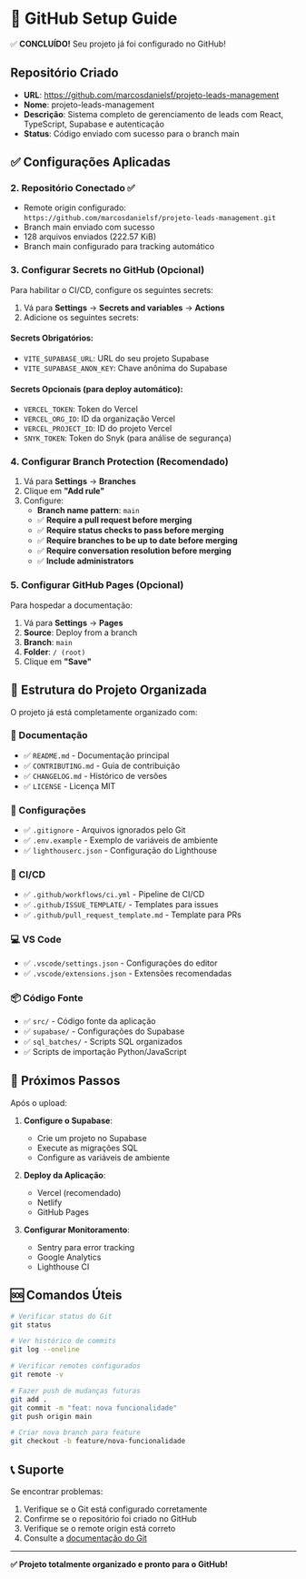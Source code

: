 # 🚀 GitHub Setup Guide

✅ **CONCLUÍDO!** Seu projeto já foi configurado no GitHub!

## Repositório Criado

- **URL**: https://github.com/marcosdanielsf/projeto-leads-management
- **Nome**: projeto-leads-management
- **Descrição**: Sistema completo de gerenciamento de leads com React, TypeScript, Supabase e autenticação
- **Status**: Código enviado com sucesso para o branch main

## ✅ Configurações Aplicadas

### 2. Repositório Conectado ✅

- Remote origin configurado: `https://github.com/marcosdanielsf/projeto-leads-management.git`
- Branch main enviado com sucesso
- 128 arquivos enviados (222.57 KiB)
- Branch main configurado para tracking automático

### 3. Configurar Secrets no GitHub (Opcional)

Para habilitar o CI/CD, configure os seguintes secrets:

1. Vá para **Settings** → **Secrets and variables** → **Actions**
2. Adicione os seguintes secrets:

#### Secrets Obrigatórios:
- `VITE_SUPABASE_URL`: URL do seu projeto Supabase
- `VITE_SUPABASE_ANON_KEY`: Chave anônima do Supabase

#### Secrets Opcionais (para deploy automático):
- `VERCEL_TOKEN`: Token do Vercel
- `VERCEL_ORG_ID`: ID da organização Vercel
- `VERCEL_PROJECT_ID`: ID do projeto Vercel
- `SNYK_TOKEN`: Token do Snyk (para análise de segurança)

### 4. Configurar Branch Protection (Recomendado)

1. Vá para **Settings** → **Branches**
2. Clique em **"Add rule"**
3. Configure:
   - **Branch name pattern**: `main`
   - ✅ **Require a pull request before merging**
   - ✅ **Require status checks to pass before merging**
   - ✅ **Require branches to be up to date before merging**
   - ✅ **Require conversation resolution before merging**
   - ✅ **Include administrators**

### 5. Configurar GitHub Pages (Opcional)

Para hospedar a documentação:

1. Vá para **Settings** → **Pages**
2. **Source**: Deploy from a branch
3. **Branch**: `main`
4. **Folder**: `/ (root)`
5. Clique em **"Save"**

## 📁 Estrutura do Projeto Organizada

O projeto já está completamente organizado com:

### 📄 Documentação
- ✅ `README.md` - Documentação principal
- ✅ `CONTRIBUTING.md` - Guia de contribuição
- ✅ `CHANGELOG.md` - Histórico de versões
- ✅ `LICENSE` - Licença MIT

### 🔧 Configurações
- ✅ `.gitignore` - Arquivos ignorados pelo Git
- ✅ `.env.example` - Exemplo de variáveis de ambiente
- ✅ `lighthouserc.json` - Configuração do Lighthouse

### 🤖 CI/CD
- ✅ `.github/workflows/ci.yml` - Pipeline de CI/CD
- ✅ `.github/ISSUE_TEMPLATE/` - Templates para issues
- ✅ `.github/pull_request_template.md` - Template para PRs

### 💻 VS Code
- ✅ `.vscode/settings.json` - Configurações do editor
- ✅ `.vscode/extensions.json` - Extensões recomendadas

### 📦 Código Fonte
- ✅ `src/` - Código fonte da aplicação
- ✅ `supabase/` - Configurações do Supabase
- ✅ `sql_batches/` - Scripts SQL organizados
- ✅ Scripts de importação Python/JavaScript

## 🎯 Próximos Passos

Após o upload:

1. **Configure o Supabase**:
   - Crie um projeto no Supabase
   - Execute as migrações SQL
   - Configure as variáveis de ambiente

2. **Deploy da Aplicação**:
   - Vercel (recomendado)
   - Netlify
   - GitHub Pages

3. **Configurar Monitoramento**:
   - Sentry para error tracking
   - Google Analytics
   - Lighthouse CI

## 🆘 Comandos Úteis

```bash
# Verificar status do Git
git status

# Ver histórico de commits
git log --oneline

# Verificar remotes configurados
git remote -v

# Fazer push de mudanças futuras
git add .
git commit -m "feat: nova funcionalidade"
git push origin main

# Criar nova branch para feature
git checkout -b feature/nova-funcionalidade
```

## 📞 Suporte

Se encontrar problemas:
1. Verifique se o Git está configurado corretamente
2. Confirme se o repositório foi criado no GitHub
3. Verifique se o remote origin está correto
4. Consulte a [documentação do Git](https://git-scm.com/docs)

---

**✅ Projeto totalmente organizado e pronto para o GitHub!**
